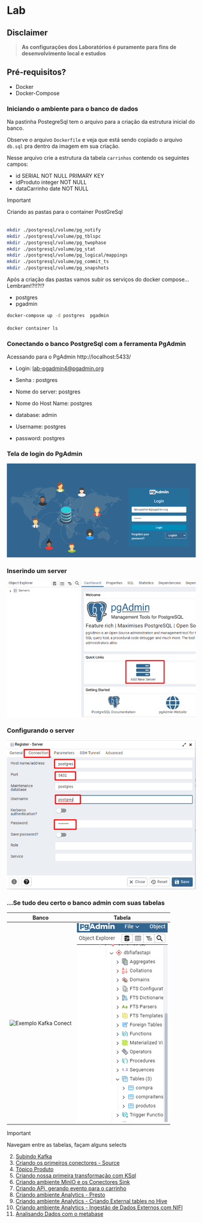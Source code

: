 # Lab

## Disclaimer
> **As configurações dos Laboratórios é puramente para fins de desenvolvimento local e estudos**


## Pré-requisitos?
* Docker
* Docker-Compose




### Iniciando o ambiente para o banco de dados

Na pastinha PostegreSql tem o arquivo para a criação da estrutura inicial do banco. 

Observe o arquivo `Dockerfile` e veja que está sendo copiado o arquivo `db.sql` pra dentro da imagem em sua criação.

Nesse arquivo crie a estrutura da tabela `carrinhos` contendo os seguintes campos:

* id SERIAL  NOT NULL PRIMARY KEY
* idProduto integer NOT NULL
* dataCarrinho date NOT NULL   


> [!IMPORTANT]
> Criando as pastas para o container PostGreSql


```bash

mkdir ./postgresql/volume/pg_notify
mkdir ./postgresql/volume/pg_tblspc
mkdir ./postgresql/volume/pg_twophase
mkdir ./postgresql/volume/pg_stat
mkdir ./postgresql/volume/pg_logical/mappings
mkdir ./postgresql/volume/pg_commit_ts
mkdir ./postgresql/volume/pg_snapshots
```


Após a criação das pastas vamos subir os serviços do docker compose... Lembram!?!!?!?

* postgres  
* pgadmin


```bash
docker-compose up -d postgres  pgadmin 

docker container ls
```

### Conectando o banco PostgreSql com a ferramenta PgAdmin


Acessando para o PgAdmin http://localhost:5433/


* Login: lab-pgadmin4@pgadmin.org
* Senha : postgres    

* Nome do server: postgres
* Nome do Host Name: postgres
* database: admin
* Username: postgres
* password: postgres

### Tela de login do PgAdmin
![Exemplo Kafka Conect](../content/login-pgadmin.png)


### Inserindo um server
![Exemplo Kafka Conect](../content/add-server.png)

### Configurando o server
![Exemplo Kafka Conect](../content/conect-pgadmin.png)

### ...Se tudo deu certo o banco admin com suas tabelas
| Banco | Tabela |
| --- | --- |
|![Exemplo Kafka Conect](../content/tabelas-0.png.png) | ![Exemplo Kafka Conect](../content/tabelas.png) |



> [!IMPORTANT]
> Navegam entre as tabelas, façam alguns selects



2. [Subindo Kafka](../kafka/README.md)
3. [Criando os primeiros conectores - Source](../conectores/README.md)
4. [Tópico Produto](../topico-produto//README.md)
5. [Criando nossa primeira transformação com KSql](../transformacao-ksql/README.md)
6. [Criando ambiente MinIO e os Conectores Sink ](../minio/README.md)
7. [Criando APi, gerando evento para o carrinho ](../api/README.md)
8. [Criando ambiente Analytics - Presto ](../presto/README.md)
9. [Criando ambiente Analytics - Criando External tables no Hive](../hive/README.md)
10. [Criando ambiente Analytics - Ingestão de Dados Externos com NIFI](../nifi/README.md)
11. [Analisando Dados com o metabase](../metabase/README.md)